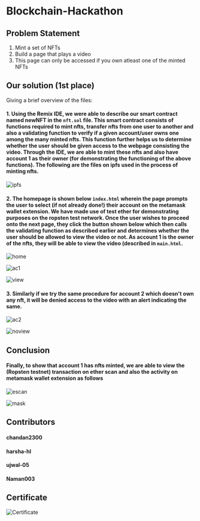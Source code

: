 # Blockchain-Hackathon
## Problem Statement
1. Mint a set of NFTs
2. Build a page that plays a video
3. This page can only be accessed if you own atleast one of the minted NFTs
## Our solution (1st place)
Giving a brief overview of the files: 
#### 1. Using the **Remix** IDE, we were able to describe our smart contract named newNFT in the ```nft.sol``` file. This smart contract consists of functions required to mint nfts, transfer nfts from one user to another and also a validating function to verify if a given account/user owns one among the many minted nfts. This function further helps us to determine whether the user should be given access to the webpage consisting the video. Through the IDE, we are able to mint these nfts and also have account 1 as their owner (for demonstrating  the functioning of the above functions). The following are the files on ipfs used in the process of minting nfts.

![ipfs](ipfs.png)

#### 2. The homepage is shown below ```index.html``` wherein the page prompts the user to select (if not already done!) their account on the metamask wallet extension. We have made use of test ether for demonstrating purposes on the ropsten test network. Once the user wishes to proceed onto the next page, they click the button shown below which then calls the validating function as described earlier and determines whether the user should be allowed to view the video or not. As account 1 is the owner of the nfts, they will be able to view the video (described in ```main.html```.

![home](homepage.png)

![ac1](ac1.png)

![view](vi.png)

#### 3. Similarly if we try the same procedure for account 2 which doesn't own any nft, it will be denied access to the video with an alert indicating the same.

![ac2](ac2.png)

![noview](novi.png)

## Conclusion

#### Finally, to show that account 1 has nfts minted, we are able to view the (Ropsten testnet) transaction on ether scan and also the activity on metamask wallet extension as follows

![escan](escan.png)

![mask](mask.png)

## Contributors

#### chandan2300
#### harsha-hl
#### ujwal-05
#### Naman003

## Certificate
![Certificate](Chandan_Certificate.png)


